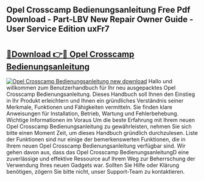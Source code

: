 ## Opel Crosscamp Bedienungsanleitung Free Pdf Download - Part-LBV New Repair Owner Guide - User Service Edition uxFr7

# <h2><a href="http://df11ss.blite.top/?on=Opel+Crosscamp+Bedienungsanleitung">🔗Download 👉🔴 Opel Crosscamp Bedienungsanleitung</a></h2>

[![Opel Crosscamp Bedienungsanleitung new download](https://i.imgur.com/lujVjoI.png)](http://df11ss.blite.top/?on=Opel+Crosscamp+Bedienungsanleitung)
Hallo und willkommen zum Benutzerhandbuch für Ihr neu ausgepacktes Opel Crosscamp Bedienungsanleitung. Dieses Handbuch soll Ihnen den Einstieg in Ihr Produkt erleichtern und Ihnen ein gründliches Verständnis seiner Merkmale, Funktionen und Fähigkeiten vermitteln. Sie finden klare Anweisungen für Installation, Betrieb, Wartung und Fehlerbehebung. Wichtige Informationen im Voraus Um die beste Erfahrung mit Ihrem neuen Opel Crosscamp Bedienungsanleitung zu gewährleisten, nehmen Sie sich bitte einen Moment Zeit, um dieses Handbuch gründlich durchzulesen. Liste der Funktionen sind nur einige der bemerkenswerten Funktionen, die in Ihrem neuen Opel Crosscamp Bedienungsanleitung verfügbar sind. Wir gehen davon aus, dass das Opel Crosscamp BedienungsanleitungD eine zuverlässige und effektive Ressource auf Ihrem Weg zur Beherrschung der Verwendung Ihres neuen Gadgets war. Sollten Sie Hilfe oder Klärung benötigen, zögern Sie bitte nicht, unser Support-Team zu kontaktieren.
